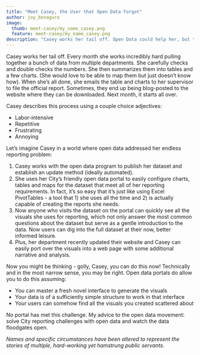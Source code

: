 ```yaml
---
title: "Meet Casey, the User that Open Data Forgot"
author: joy_bonaguro
image:
  thumb: meet-casey/my_name_casey.png
  feature: meet-casey/my_name_casey.png
description: "Casey works her tail off. Open Data could help her, but the portals are failing this user. My advice to the open data movement: solve City reporting challenges with open data and watch the data floodgates open."
---
```

Casey works her tail off. Every month she works incredibly hard pulling together a bunch of data from multiple departments. She carefully checks and double checks the numbers. She then summarizes them into tables and a few charts. (She would love to be able to map them but just doesn’t know how). When she’s all done, she emails the table and charts to her supervisor to file the official report. Sometimes, they end up being blog-posted to the website where they can be downloaded. Next month, it starts all over.

Casey describes this process using a couple choice adjectives:

 - Labor-intensive
 - Repetitive
 - Frustrating
 - Annoying

Let’s imagine Casey in a world where open data addressed her endless reporting problem:

 1. Casey works with the open data program to publish her dataset and establish an update method (ideally automated).
 2. She uses her City’s friendly open data portal to easily configure charts, tables and maps for the dataset that meet all of her reporting requirements. In fact, it’s so easy that it’s just like using Excel PivotTables - a tool that 1) she uses all the time and 2) is actually capable of creating the reports she needs.
 3. Now anyone who visits the dataset on the portal can quickly see all the visuals she uses for reporting, which not only answer the most common questions about the dataset but serve as a gentle introduction to the data. Now users can dig into the full dataset at their now, better informed leisure.
 4. Plus, her department recently updated their website and Casey can easily port over the visuals into a web page with some additional narrative and analysis.

Now you might be thinking - golly, Casey, you can do this now! Technically and in the most narrow sense, you may be right. Open data portals do allow you to do this assuming:

 - You can master a fresh novel interface to generate the visuals
 - Your data is of a sufficiently simple structure to work in that interface
 - Your users can somehow find all the visuals you created scattered about

No portal has met this challenge. My advice to the open data movement: solve City reporting challenges with open data and watch the data floodgates open.

*Names and specific circumstances have been altered to represent the stories of multiple, hard-working yet hamstrung public servants.*